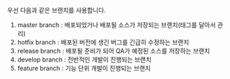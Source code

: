 우선 다음과 같은 브랜치를 사용합니다.
1. master branch : 배포되었거나 배포될 소스가 저장되는 브랜치(태그를 달아서 관리)
2. hotfix branch : 배포된 버전에 생긴 버그를 긴급히 수정하는 브랜치
3. release branch : 배포될 준비가 되어 QA가 예정된 소스를 저장하는 브랜치
4. develop branch : 전반적인 개발이 진행되는 브랜치
5. feature branch : 기능 단위 개발이 진행되는 브랜치